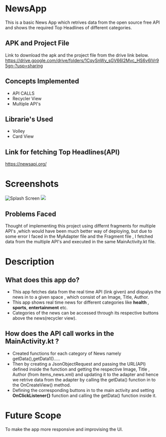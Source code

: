 # NewsApp
This is a basic News App which retrives data from the open source free API and shows the required Top Headlines of different categories.

## APK and Project File
Link to download the apk and the project file from the drive link below.
https://drive.google.com/drive/folders/1CqySnWy_sGV66l2Mvc_HS6v6lVr95gn-?usp=sharing

## Concepts Implemented

* API CALLS
* Recycler View
* Multiple API's

## Librarie's Used

* Volley
* Card View

## Link for fetching Top Headlines(API)

https://newsapi.org/

# Screenshots

![Splash Screen](https://user-images.githubusercontent.com/71012103/104060975-be969180-521d-11eb-9ab2-1619f9aa8ef6.jpeg)
![](https://user-images.githubusercontent.com/71012103/104060980-bfc7be80-521d-11eb-9ff1-a4c705bf6cde.jpeg)

## Problems Faced

Thought of implementing this project using differnt fragments for multiple API's ,which would have been much better way of deploying, but due to some error I faced in the MyAdapter file and the Fragment file , I fetched data from the multiple API's and executed in the same MainActivity.kt file.

# Description

## What does this app do?

* This app fetches data from the real time API (link given) and dispalys the news in to a given space , which consist of an Image, Title, Author.
* This app shows real time news for different categories like **health** , **sports**, **entertainment** etc.
* Categories of the news can be accessed through its respective buttons above the news(recycler view).

## How does the API call works in the MainActivity.kt ?

* Created functions for each category of News namely getData(),getData1().....
* Then by creating a JsonObjectRequest and passing the URL(API) defined inside the function and getting the respective Image, Title , Author (from items_news.xml) and updating it to the adapter and hence we retrive data from the adapter by calling the getData() function in to the OnCreateView() method.
* Defining the corresponding buttons in to the main activity and setting **OnClickListener{}** function and calling the getData() function inside it.

# Future Scope

To make the app more responsive and improvising the UI.
